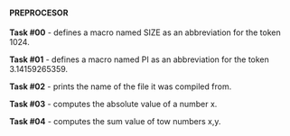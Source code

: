 #### PREPROCESOR

**Task #00** - defines a macro named SIZE as an abbreviation for the token 1024.

**Task #01** - defines a macro named PI as an abbreviation for the token 3.14159265359.

**Task #02** - prints the name of the file it was compiled from.

**Task #03** - computes the absolute value of a number x.

**Task #04** - computes the sum value of tow numbers x,y.
